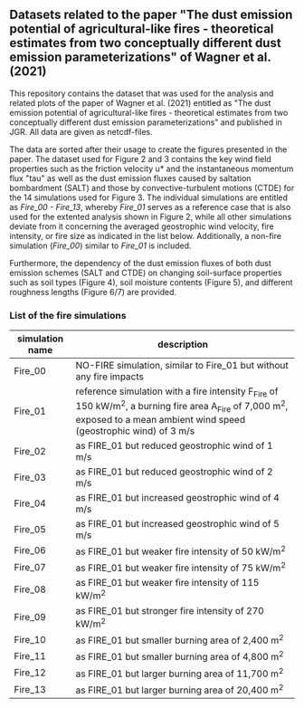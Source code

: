 ## Datasets related to the paper "The dust emission potential of agricultural-like fires - theoretical estimates from two conceptually different dust emission parameterizations" of Wagner et al. (2021)

This repository contains the dataset that was used for the analysis and related plots of the paper of Wagner et al. (2021) entitled as "The dust emission potential of agricultural-like fires - theoretical estimates from two conceptually different dust emission parameterizations" and published in JGR. All data are given as netcdf-files.

The data are sorted after their usage to create the figures presented in the paper. The dataset used for Figure 2 and 3 contains the key wind field properties such as the friction velocity u* and the instantaneous momentum flux "tau" as well as the dust emission fluxes caused by saltation bombardment (SALT) and those by convective-turbulent motions (CTDE) for the 14 simulations used for Figure 3. The individual simulations are entitled as *Fire_00 - Fire_13*, whereby *Fire_01* serves as a reference case that is also used for the extented analysis shown in Figure 2, while all other simulations deviate from it concerning the averaged geostrophic wind velocity, fire intensity, or fire size as indicated in the list below. Additionally, a non-fire simulation (*Fire_00*) similar to *Fire_01* is included. 

Furthermore, the dependency of the dust emission fluxes of both dust emission schemes (SALT and CTDE) on changing soil-surface properties such as soil types (Figure 4), soil moisture contents (Figure 5), and different roughness lengths (Figure 6/7) are provided.

### List of the fire simulations

simulation name  | description
------------- | -------------
Fire_00 | NO-FIRE simulation, similar to Fire_01 but without any fire impacts
Fire_01 | reference simulation with a fire intensity F<sub>Fire</sub> of 150 kW/m<sup>2</sup>, a burning fire area A<sub>Fire</sub> of 7,000 m<sup>2</sup>, exposed to a mean ambient wind speed (geostrophic wind) of 3 m/s
Fire_02	|	as FIRE_01 but reduced geostrophic wind of 1 m/s
Fire_03	|	as FIRE_01 but reduced geostrophic wind of 2 m/s
Fire_04	|	as FIRE_01 but increased geostrophic wind of 4 m/s
Fire_05	|	as FIRE_01 but increased geostrophic wind of 5 m/s
Fire_06	|	as FIRE_01 but weaker fire intensity of 50 kW/m<sup>2</sup>
Fire_07	|	as FIRE_01 but weaker fire intensity of 75 kW/m<sup>2</sup>
Fire_08	|	as FIRE_01 but weaker fire intensity of 115 kW/m<sup>2</sup>
Fire_09	|	as FIRE_01 but stronger fire intensity of 270 kW/m<sup>2</sup>
Fire_10	|	as FIRE_01 but smaller burning area of 2,400 m<sup>2</sup>
Fire_11	|	as FIRE_01 but smaller burning area of 4,800 m<sup>2</sup>
Fire_12	|	as FIRE_01 but larger burning area of 11,700 m<sup>2</sup>
Fire_13	|	as FIRE_01 but larger burning area of 20,400 m<sup>2</sup>
